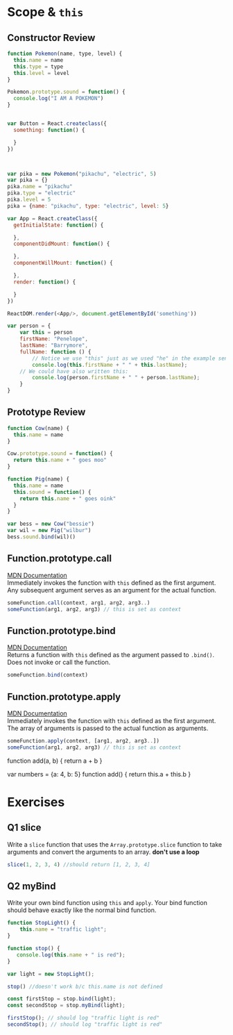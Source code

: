 # Scope & `this`

## Constructor Review
```js
function Pokemon(name, type, level) {
  this.name = name
  this.type = type
  this.level = level
}

Pokemon.prototype.sound = function() {
  console.log("I AM A POKEMON")
}


var Button = React.createclass({
  something: function() {

  }
})



var pika = new Pokemon("pikachu", "electric", 5)
var pika = {}
pika.name = "pikachu"
pika.type = "electric"
pika.level = 5
pika = {name: "pikachu", type: "electric", level: 5}

var App = React.createClass({
  getInitialState: function() {

  },
  componentDidMount: function() {

  },
  componentWillMount: function() {

  },
  render: function() {

  }
})

ReactDOM.render(<App/>, document.getElementById('something'))
```
```js
var person = {
    var this = person
    firstName: "Penelope",
    lastName: "Barrymore",
    fullName: function () {
        ​// Notice we use "this" just as we used "he" in the example sentence earlier?:​
        console.log(this.firstName + " " + this.lastName);
    ​// We could have also written this:​​
        console.log(person.firstName + " " + person.lastName);
    }
}
```

## Prototype Review
```js
function Cow(name) {
  this.name = name
}

Cow.prototype.sound = function() {
  return this.name + " goes moo"
}

function Pig(name) {
  this.name = name
  this.sound = function() {
    return this.name + " goes oink"
  }
}

var bess = new Cow("bessie")
var wil = new Pig("wilbur")
bess.sound.bind(wil)()
```

## Function.prototype.call
[MDN Documentation](https://developer.mozilla.org/en-US/docs/Web/JavaScript/Reference/Global_Objects/Function/call) <br>
Immediately invokes the function with `this` defined as the first argument. Any subsequent argument serves as an argument for the actual function.
```js
someFunction.call(context, arg1, arg2, arg3..)
someFunction(arg1, arg2, arg3) // this is set as context
```
## Function.prototype.bind
[MDN Documentation](https://developer.mozilla.org/en-US/docs/Web/JavaScript/Reference/Global_Objects/Function/bind) <br>
Returns a function with `this` defined as the argument passed to `.bind()`. Does not invoke or call the function.
```js
someFunction.bind(context)
```
## Function.prototype.apply
[MDN Documentation](https://developer.mozilla.org/en-US/docs/Web/JavaScript/Reference/Global_Objects/Function/apply) <br>
Immediately invokes the function with `this` defined as the first argument. The array of arguments is passed to the actual function as arguments.
```js
someFunction.apply(context, [arg1, arg2, arg3..])
someFunction(arg1, arg2, arg3) // this is set as context
```

function add(a, b) {
  return a + b
}

var numbers = {a: 4, b: 5}
function add() {
  return this.a + this.b
}

# Exercises
## Q1 slice
Write a `slice` function that uses the `Array.prototype.slice` function to take arguments and convert the arguments to an array. **don't use a loop**
```js
slice(1, 2, 3, 4) //should return [1, 2, 3, 4]
```

## Q2 myBind
Write your own bind function using `this` and `apply`. Your bind function should behave exactly like the normal bind function.
```js
function StopLight() {
    this.name = "traffic light";
}

function stop() {
   console.log(this.name + " is red");
}

var light = new StopLight();

stop() //doesn't work b/c this.name is not defined

const firstStop = stop.bind(light);
const secondStop = stop.myBind(light);

firstStop(); // should log "traffic light is red"
secondStop(); // should log "traffic light is red"
```
